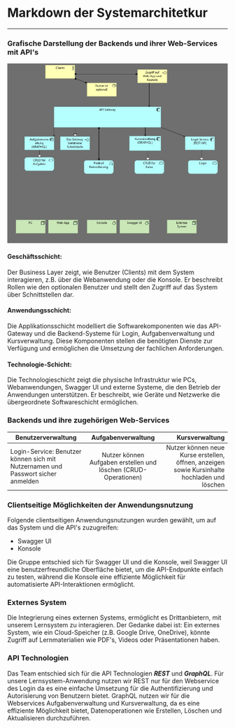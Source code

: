 # Markdown der Systemarchitetkur

---
### Grafische Darstellung der Backends und ihrer Web-Services mit API's
![Vorläufige Systemarchitektur](Picture/BildSystem.jpeg)

#### Geschäftsschicht:
Der Business Layer zeigt, wie Benutzer (Clients) mit dem System interagieren, z.B. über die Webanwendung oder die Konsole. Er beschreibt Rollen wie den optionalen Benutzer und stellt den Zugriff auf das System über Schnittstellen dar.

#### Anwendungsschicht:
Die Applikationsschicht modelliert die Softwarekomponenten wie das API-Gateway und die Backend-Systeme für Login, Aufgabenverwaltung und Kursverwaltung. Diese Komponenten stellen die benötigten Dienste zur Verfügung und ermöglichen die Umsetzung der fachlichen Anforderungen.

#### Technologie-Schicht:
Die Technologieschicht zeigt die physische Infrastruktur wie PCs, Webanwendungen, Swagger UI und externe Systeme, die den Betrieb der Anwendungen unterstützen. Er beschreibt, wie Geräte und Netzwerke die übergeordnete Softwareschicht ermöglichen.




### Backends und ihre zugehörigen Web-Services


| Benutzerverwaltung        | Aufgabenverwaltung           | Kursverwaltung  |
| ------------- |:-------------:| -----:|
| Login-Service: Benutzer können sich mit Nutzernamen und Passwort sicher anmelden     | Nutzer können Aufgaben erstellen und löschen (CRUD-Operationen) | Nutzer können neue Kurse erstellen, öffnen, anzeigen sowie Kursinhalte hochladen und löschen |


### Clientseitige Möglichkeiten der Anwendungsnutzung

Folgende clientseitigen Anwendungsnutzungen wurden gewählt, um auf das System und die API's zuzugreifen:

* Swagger UI
* Konsole

Die Gruppe entschied sich für Swagger UI und die Konsole, weil Swagger UI eine benutzerfreundliche Oberfläche bietet, um die API-Endpunkte einfach zu testen, während die Konsole eine effiziente Möglichkeit für automatisierte API-Interaktionen ermöglicht.


### Externes System
Die Integrierung eines externen Systems, ermöglicht es Drittanbietern, mit unserem Lernsystem zu interagieren.
Der Gedanke dabei ist: Ein externes System, wie ein Cloud-Speicher (z.B. Google Drive, OneDrive), könnte Zugriff auf Lernmaterialien wie PDF's, Videos oder Präsentationen haben.

### API Technologien
Das Team entschied sich für die API Technologien ***REST*** und ***GraphQL***. Für unsere Lernsystem-Anwendung nutzen wir REST nur für den Webservice des Login da es eine einfache Umsetzung für die Authentifizierung und Autorisierung von Benutzern bietet. GraphQL nutzen wir für die Webservices Aufgabenverwaltung und Kursverwaltung, da es eine effiziente Möglichkeit bietet, Datenoperationen wie Erstellen, Löschen und Aktualisieren durchzuführen.



